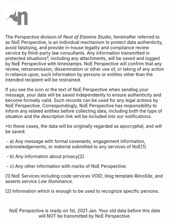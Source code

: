 <img src="\img\assets\NoeP.png" alt="NoeP" style="zoom:33%;" class="black-white-image" />

The Perspective division of *Nest of Etamine Studio*, hereinafter referred to as NoE Perspective, is an individual mechanism to protect data authenticity, avoid falsitying, and provide in-house legality and compliance review service by third-party law consultants. Any information transmitted in protected situations*, including any attachments, will be saved and logged by NoE Perspective with timestamps. NoE Perspective will confrim that any review, retransmission, dissemination or other use of, or taking of any action in reliance upon, such information by persons or entities other than the intended recipient will be restrained. 

If you see the icon or the text of NoE Perspective when sending your message, your data will be saved independently to ensure authenticity and become formally valid. Such records can be used for any legal actions by NoE Perspective. Correspondingly, NoE Perspective has responsibility to inform any related entities before collecting data, including both the type of situation and the description link will be included into our notifications.

*In these cases, the data will be originally regarded as apocryphal, and will be saved: 

​	    - a) Any message with formal covenants, engagement information, acknowledgements, or material submitted to any services of NoE[1].

​	    - b) Any information about privacy[2].

​	    - c) Any other information with marks of NoE Perspective.

[1] NoE Services including code services *VOID*, blog template *RiinoSite*, and asserts service *Low illuminance*.

[2] Information which is enough to be used to recognize specific persons.


​<center>NoE Perspective is ready on 1st, 2021 Jan. Your old data before this date will NOT be transmitted by NoE Perspective.</center>

